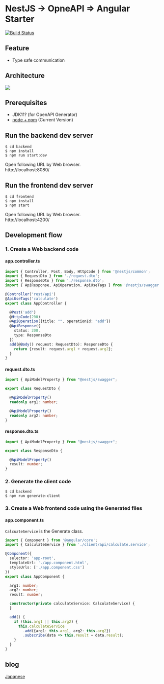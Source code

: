 
# NestJS -> OpneAPI => Angular Starter

[![Build Status](https://travis-ci.org/chibat/nestjs-openapi-angular-starter.svg?branch=master)](https://travis-ci.org/chibat/nestjs-openapi-angular-starter)

## Feature

* Type safe communication

## Architecture

<img src="https://docs.google.com/drawings/d/e/2PACX-1vTNkQFzfRmMoJqEkbVtJXWgwMNgJXJQRiQEjmNajjpYUQboE3syxos7EbMsrpBL8j9WFmyjJCto2sD5/pub?w=632&h=367">

## Prerequisites

* JDK11? (for OpenAPI Generator)
* [node + npm](https://nodejs.org/) (Current Version)

## Run the backend dev server

```
$ cd backend
$ npm install
$ npm run start:dev
```

Open following URL by Web browser.  
http://localhost:8080/

## Run the frontend dev server

```
$ cd frontend
$ npm install
$ npm start
```

Open following URL by Web browser.  
http://localhost:4200/

## Development flow

### 1. Create a Web backend code

#### app.controller.ts

```typescript
import { Controller, Post, Body, HttpCode } from '@nestjs/common';
import { RequestDto } from './request.dto';
import { ResponseDto } from './response.dto';
import { ApiResponse, ApiOperation, ApiUseTags } from '@nestjs/swagger';

@Controller('rest/api')
@ApiUseTags('calculate')
export class AppController {

  @Post('add')
  @HttpCode(200)
  @ApiOperation({title: "", operationId: "add"})
  @ApiResponse({
    status: 200,
    type: ResponseDto
  })
  add(@Body() request: RequestDto): ResponseDto {
    return {result: request.arg1 + request.arg2};
  }
}
```

#### request.dto.ts

```typescript
import { ApiModelProperty } from "@nestjs/swagger";

export class RequestDto {

  @ApiModelProperty()
  readonly arg1: number;

  @ApiModelProperty()
  readonly arg2: number;
}
```

#### response.dto.ts

```typescript
import { ApiModelProperty } from "@nestjs/swagger";

export class ResponseDto {

  @ApiModelProperty()
  result: number;
}
```

### 2. Generate the client code

```
$ cd backend
$ npm run generate-client
```

### 3. Create a Web frontend code using the Generated files

#### app.component.ts

`CalcuateService` is the Generate class.

```typescript
import { Component } from '@angular/core';
import { CalculateService } from './client/api/calculate.service';

@Component({
  selector: 'app-root',
  templateUrl: './app.component.html',
  styleUrls: ['./app.component.css']
})
export class AppComponent {

  arg1: number;
  arg2: number;
  result: number;

  constructor(private calculateService: CalculateService) {
  }

  add() {
    if (this.arg1 || this.arg2) {
      this.calculateService
        .add({arg1: this.arg1, arg2: this.arg2})
        .subscribe(data => this.result = data.result);
    }
  }
}
```



## blog

[Japanese](https://qiita.com/chibato/items/35785ee84033fb1d91fb)
